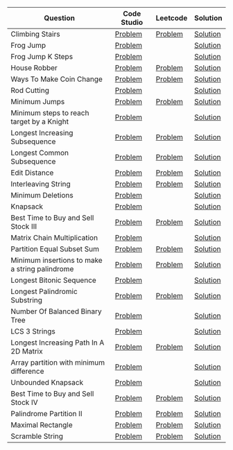 | Question                                       | Code Studio                                                                                                                                        | Leetcode                                                                                     | Solution                                          |
| ---------------------------------------------- | -------------------------------------------------------------------------------------------------------------------------------------------------- | -------------------------------------------------------------------------------------------- | ------------------------------------------------- |
| Climbing Stairs                                | [Problem](https://www.codingninjas.com/studio/problems/count-ways-to-reach-nth-stairs_798650)                                                      | [Problem](https://leetcode.com/problems/climbing-stairs)                                     | [Solution](ClimbStairs.java)                      |
| Frog Jump                                      | [Problem](https://www.codingninjas.com/studio/problems/frog-jump_3621012)                                                                          |                                                                                              | [Solution](FrogJump.java)                         |
| Frog Jump K Steps                              | [Problem](https://www.codingninjas.com/studio/problems/minimal-cost_8180930)                                                                       |                                                                                              | [Solution](FrogJumpKSteps.java)                   |
| House Robber                                   | [Problem](https://www.codingninjas.com/studio/problems/loot-houses_630510)                                                                         | [Problem](https://leetcode.com/problems/house-robber)                                        | [Solution](HouseRobber.java)                      |
| Ways To Make Coin Change                       | [Problem](https://www.codingninjas.com/studio/problems/630471)                                                                                     | [Problem](https://leetcode.com/problems/coin-change-ii)                                      | [Solution](TotalWaysCoinChange.java)              |
| Rod Cutting                                    | [Problem](https://www.codingninjas.com/studio/problems/rod-cutting-problem_800284)                                                                 |                                                                                              | [Solution](RodCutting.java)                       |
| Minimum Jumps                                  | [Problem](https://www.codingninjas.com/studio/problems/minimum-jumps_1062693)                                                                      | [Problem](https://leetcode.com/problems/jump-game-ii)                                        | [Solution](MininumJumpToReachEnd.java)            |
| Minimum steps to reach target by a Knight      | [Problem](https://www.codingninjas.com/studio/problems/minimum-steps-to-reach-target-by-a-knight_893050)                                           |                                                                                              | [Solution](MinimumStepsToReachTargetKnight.java)  |
| Longest Increasing Subsequence                 | [Problem](https://www.codingninjas.com/studio/problems/630459)                                                                                     | [Problem](https://leetcode.com/problems/longest-increasing-subsequence)                      | [Solution](LongestIncreasingSubsequence.java)     |
| Longest Common Subsequence                     | [Problem](https://www.codingninjas.com/studio/problems/624879)                                                                                     | [Problem](https://leetcode.com/problems/longest-common-subsequence)                          | [Solution](LongestCommonSubSequence.java)         |
| Edit Distance                                  | [Problem](https://www.codingninjas.com/studio/problems/630420)                                                                                     | [Problem](https://leetcode.com/problems/edit-distance)                                       | [Solution](EditDistance.java)                     |
| Interleaving String                            | [Problem](https://www.codingninjas.com/studio/problems/interleaving-two-strings_1062567)                                                           | [Problem](https://leetcode.com/problems/interleaving-string)                                 | [Solution](StringInterleave.java)                 |
| Minimum Deletions                              | [Problem](https://www.codingninjas.com/studio/problems/minimum-deletions_2221411)                                                                  |                                                                                              | [Solution](MinimumDeletions.java)                 |
| Knapsack                                       | [Problem](https://www.codingninjas.com/studio/problems/1072980)                                                                                    |                                                                                              | [Solution](Knapsack.java)                         |
| Best Time to Buy and Sell Stock III            | [Problem](https://www.codingninjas.com/studio/problems/buy-and-sell-stock_1071012)                                                                 | [Problem](https://leetcode.com/problems/best-time-to-buy-and-sell-stock-iii)                 | [Solution](BuySellStock3.java)                    |
| Matrix Chain Multiplication                    | [Problem](https://www.codingninjas.com/studio/problems/975344)                                                                                     |                                                                                              | [Solution](MatrixChainMultiplication.java)        |
| Partition Equal Subset Sum                     | [Problem](https://www.codingninjas.com/studio/problems/partition-equal-subset-sum_892980)                                                          | [Problem](https://leetcode.com/problems/partition-equal-subset-sum)                          | [Solution](PartitionSubsetEqualSum.java)          |
| Minimum insertions to make a string palindrome | [Problem](https://www.codingninjas.com/studio/problems/minimum-insertions-to-make-palindrome_985293)                                               | [Problem](https://leetcode.com/problems/minimum-insertion-steps-to-make-a-string-palindrome) | [Solution](MinInsertionPalindrome.java)           |
| Longest Bitonic Sequence                       | [Problem](https://www.codingninjas.com/studio/problems/longest-bitonic-sequence_1062688)                                                           |                                                                                              | [Solution](LongestBitonicSubString.java)          |
| Longest Palindromic Substring                  | [Problem](https://www.codingninjas.com/studio/problems/longest-palindromic-substring_758900)                                                       | [Problem](https://leetcode.com/problems/longest-palindromic-substring)                       | [Solution](LongestPalindromicSubstring.java)      |
| Number Of Balanced Binary Tree                 | [Problem](https://www.codingninjas.com/studio/problems/number-of-balanced-binary-trees_1062690)                                                    |                                                                                              | [Solution](NumberOfBalancedBinaryTree.java)       |
| LCS 3 Strings                                  | [Problem](https://www.codingninjas.com/studio/problems/lcs-of-3-strings_842499)                                                                    |                                                                                              | [Solution](LCS3Strings.java)                      |
| Longest Increasing Path In A 2D Matrix         | [Problem](https://www.codingninjas.com/studio/problems/longest-increasing-path-in-a-2d-matrix_985245)                                              | [Problem](https://leetcode.com/problems/longest-increasing-path-in-a-matrix)                 | [Solution](LongestIncreasingPath.java)            |
| Array partition with minimum difference        | [Problem](https://www.codingninjas.com/studio/problems/partition-a-set-into-two-subsets-such-that-the-difference-of-subset-sums-is-minimum_842494) |                                                                                              | [Solution](MinimumSubsetPartitionDifference.java) |
| Unbounded Knapsack                             | [Problem](https://www.codingninjas.com/studio/problems/unbounded-knapsack_1215029)                                                                 |                                                                                              | [Solution](UnboundedKnapsack.java)                |
| Best Time to Buy and Sell Stock IV             | [Problem](https://www.codingninjas.com/studio/problems/best-time-to-buy-and-sell-stock_1080698)                                                    | [Problem](https://leetcode.com/problems/best-time-to-buy-and-sell-stock-iv)                  | [Solution](BuySellStock4.java)                    |
| Palindrome Partition II                        | [Problem](https://www.codingninjas.com/studio/problems/873266)                                                                                     | [Problem](https://leetcode.com/problems/palindrome-partitioning-ii)                          | [Solution](PalindromePartitionII.java)            |
| Maximal Rectangle                              | [Problem](https://www.codingninjas.com/studio/problems/maximum-size-rectangle-sub-matrix-with-all-1-s_893017)                                      | [Problem](https://leetcode.com/problems/maximal-rectangle)                                   | [Solution](MaximalRectangle.java)                 |
| Scramble String                                | [Problem](https://www.codingninjas.com/studio/problems/scramble-string_893277)                                                                     | [Problem](https://leetcode.com/problems/scramble-string)                                     | [Solution](ScrambleString.java)                   |
